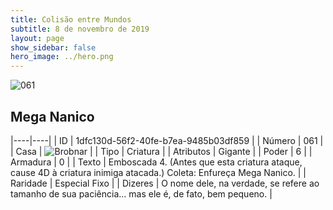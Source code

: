 ```yaml
---
title: Colisão entre Mundos
subtitle: 8 de novembro de 2019
layout: page
show_sidebar: false
hero_image: ../hero.png
---
```


![061](https://cdn.keyforgegame.com/media/card_front/pt/452_061_V6CXVHXWW7F5_pt.png)

## Mega Nanico

|----|----|
| ID | 1dfc130d-56f2-40fe-b7ea-9485b03df859 |
| Número | 061 |
| Casa | ![Brobnar](https://archonarcana.com/images/thumb/e/e0/Brobnar.png/22px-Brobnar.png "Brobnar") |
| Tipo | Criatura |
| Atributos | Gigante |
| Poder | 6 |
| Armadura | 0 |
| Texto | Emboscada 4. (Antes que esta criatura ataque, cause 4D à criatura inimiga atacada.)  Coleta: Enfureça Mega Nanico. |
| Raridade | Especial Fixo |
| Dizeres | O nome dele, na verdade, se refere ao tamanho de sua paciência… mas ele é, de fato, bem pequeno. |
